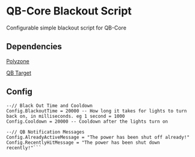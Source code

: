 # QB-Core Blackout Script

Configurable simple blackout script for QB-Core

## Dependencies

[Polyzone](https://github.com/mkafrin/PolyZone)

[QB Target](https://github.com/qbcore-framework/qb-target)

## Config
```Config = {}
--// Black Out Time and Cooldown
Config.BlackoutTime = 20000 -- How long it takes for lights to turn back on, in milliseconds. eg 1 second = 1000
Config.Cooldown = 20000 -- Cooldown after the lights turn on

--// QB Notification Messages
Config.AlreadyActiveMessage = "The power has been shut off already!"
Config.RecentlyHitMessage = "The power has been shut down recently!"```
```
